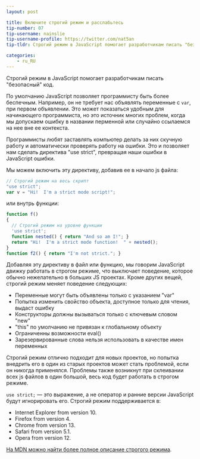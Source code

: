 ```yaml
---
layout: post

title: Включите строгий режим и расслабьтесь
tip-number: 07
tip-username: nainslie
tip-username-profile: https://twitter.com/nat5an
tip-tldr: Строгий режим в JavaScript помогает разработчикам писать "безопасный" код.

categories:
    - ru_RU
---
```


Строгий режим в JavaScript помогает разработчикам писать "безопасный" код.

По умолчанию JavaScript позволяет программисту быть более беспечным. Например, он не требует нас объявлять переменные с `var`, при первом объявлении. Это может показаться удобным для начинающего программиста, но это источник многих проблем, когда мы допускаем ошибку в названии перменной или случайно ссылаемся на нее вне ее контекста.

Программисты любят заставлять компьютер делать за них скучную работу и автоматически проверять работу на ошибки. Это и позволяет нам cделать директива "use strict", превращая наши ошибки в JavaScript ошибки.

Мы можем включить эту директиву, добавив ее в начало js файла:

```javascript
// Строгий режим на весь скрипт
"use strict";
var v = "Hi!  I'm a strict mode script!";
```

или внутрь функции:

```javascript
function f()
{
  // Строгий режим на уровне функции
  'use strict';
  function nested() { return "And so am I!"; }
  return "Hi!  I'm a strict mode function!  " + nested();
}
function f2() { return "I'm not strict."; }
```

Добавляя эту директиву в файл или функцию, мы говорим JavaScript движку работать в строгом режиме, что выключает поведение, которое обычно нежелательно в больших JS проектах. Кроме других вещей, строгий режим меняет поведение следующих:

* Переменные могут быть объявлены только с указанием "var"
* Попытка изменить свойство объекта, доступное только для чтения, выдаст ошибку
* Конструкторы должны вызываться только с ключевым словом "new"
* "this" по умолчанию не привязан к глобальному объекту
* Ограниченны возможности eval()
* Зарезервированные слова нельзя использовать в качестве имен переменных

Строгий режим отлично подходит для новых проектов, но попытка внедрить его в один из старых проектов может стать проблемой, если он никогда применялся. Проблемы также возникнут при склеивании всех js файлов в один большой, весь код будет работать в строгом режиме.

`use strict;` — это выражение, а не оператор и ранние версии JavaScript будут игнорировать его.
Строгий режим поддерживается в:

* Internet Explorer from version 10.
* Firefox from version 4.
* Chrome from version 13.
* Safari from version 5.1.
* Opera from version 12.

[На MDN можно найти более полное описание строгого режима](https://developer.mozilla.org/en-US/docs/Web/JavaScript/Reference/Strict_mode).
